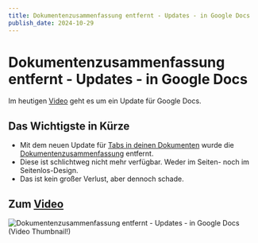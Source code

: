 ```yaml
---
title: Dokumentenzusammenfassung entfernt - Updates - in Google Docs
publish_date: 2024-10-29
---
```


# Dokumentenzusammenfassung entfernt - Updates - in Google Docs

Im heutigen [Video](https://youtu.be/Wzgrkx1P2z0) geht es um ein Update für Google Docs. 

## Das Wichtigste in Kürze

- Mit dem neuen Update für [Tabs in deinen Dokumenten](https://youtu.be/RSTyu96I5Jw) wurde die [Dokumentenzusammenfassung](https://youtu.be/vBVoqF5LvYg) entfernt.
- Diese ist schlichtweg nicht mehr verfügbar. Weder im Seiten- noch im Seitenlos-Design.
- Das ist kein großer Verlust, aber dennoch schade.

## Zum [Video](https://youtu.be/Wzgrkx1P2z0)

![Dokumentenzusammenfassung entfernt - Updates - in Google Docs (Video Thumbnail!)](../../thumbnails/Fertig661.jpg "Dokumentenzusammenfassung entfernt - Updates - in Google Docs (Video Thumbnail!)")